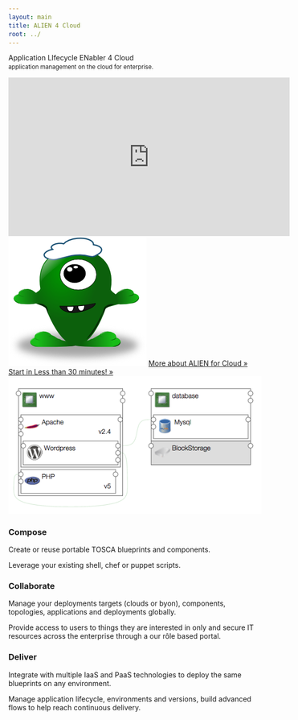 ```yaml
---
layout: main
title: ALIEN 4 Cloud
root: ../
---
```


 <div class="row">
  <div id="content" class="jumbotron">
    <div class="row">
      <div class="col-md-offset-1 col-md-5 text-center">
        <p class="lead">
          Application LIfecycle ENabler 4 Cloud <br>
          <small>application management on the cloud for enterprise.</small>
        </p>
        <iframe width="560" height="315" src="https://youtu.be/Aakv7KJ1w3k" frameborder="0" allowfullscreen></iframe>
      </div>
      <div class="col-md-offset-1 col-md-4 text-center">
        <img src="/images/cloudalien.png" class="img-responsive">
        <a href="#/documentation/1.1.0/about.html" class="btn btn-default btn-block btn-lg">More about ALIEN for Cloud &raquo;</a>
        <a href="#/documentation/1.1.0/getting_started/getting_started.html" class="btn btn-default btn-block btn-lg">Start in Less than 30 minutes! &raquo;</a>
      </div>
    </div>
  </div>
  <div class="container">
    <div class="row">
      <div class="col-md-4">
        <img src="/images/compose.png" class="img-responsive">
        <h3>Compose</h3>
        <p>Create or reuse portable TOSCA blueprints and components.</p>
        <p>Leverage your existing shell, chef or puppet scripts.</p>
      </div>
      <div class="col-md-4">
        <h3>Collaborate</h3>
        <p>Manage your deployments targets (clouds or byon), components, topologies, applications and deployments globally.</p>
        <p>Provide access to users to things they are interested in only and secure IT resources across the enterprise through a our rôle based portal.</p>
      </div>
      <div class="col-md-4">
        <h3>Deliver</h3>
        <p>Integrate with multiple IaaS and PaaS technologies to deploy the same blueprints on any environment.</p>
        <p>Manage application lifecycle, environments and versions, build advanced flows to help reach continuous delivery.</p>
      </div>
    </div>
  </div>
</div>
